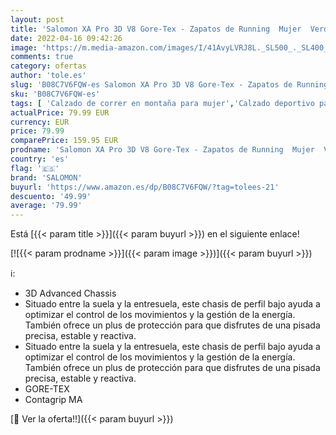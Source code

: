 ```yaml
---
layout: post
title: 'Salomon XA Pro 3D V8 Gore-Tex - Zapatos de Running  Mujer  Verde  Balsam Green/Green Gables/Pastel Turquoise   39 1/3 EU'
date: 2022-04-16 09:42:26
image: 'https://m.media-amazon.com/images/I/41AvyLVRJ8L._SL500_._SL400_.jpg'
comments: true
category: ofertas
author: 'tole.es'
slug: 'B08C7V6FQW-es Salomon XA Pro 3D V8 Gore-Tex - Zapatos de Running Mujer...'
sku: 'B08C7V6FQW-es'
tags: [ 'Calzado de correr en montaña para mujer','Calzado deportivo para mujer','Calzados de running para mujer','Zapatillas y calzado deportivo para mujer','Zapatos','Zapatos para mujer','Zapatos y complementos','salomon','zapatos','🇪🇸', ]
actualPrice: 79.99 EUR
currency: EUR
price: 79.99
comparePrice: 159.95 EUR
prodname: 'Salomon XA Pro 3D V8 Gore-Tex - Zapatos de Running  Mujer  Verde  Balsam Green/Green Gables/Pastel Turquoise   39 1/3 EU'
country: 'es'
flag: '🇪🇸'
brand: 'SALOMON'
buyurl: 'https://www.amazon.es/dp/B08C7V6FQW/?tag=tolees-21'
descuento: '49.99'
average: '79.99'
---
```


Está [{{< param title >}}]({{< param buyurl >}}) en el siguiente enlace!

[![{{< param prodname >}}]({{< param image >}})]({{< param buyurl >}})

ℹ️:

- 3D Advanced Chassis
- Situado entre la suela y la entresuela, este chasis de perfil bajo ayuda a optimizar el control de los movimientos y la gestión de la energía. También ofrece un plus de protección para que disfrutes de una pisada precisa, estable y reactiva.
- Situado entre la suela y la entresuela, este chasis de perfil bajo ayuda a optimizar el control de los movimientos y la gestión de la energía. También ofrece un plus de protección para que disfrutes de una pisada precisa, estable y reactiva.
- GORE-TEX
- Contagrip MA

[🛒 Ver la oferta!!]({{< param buyurl >}})
